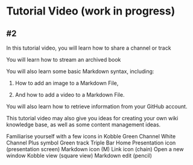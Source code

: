 # Tutorial  Video (work in progress)
## #2

In this tutorial video, you will learn how to share a channel or track

You will learn how to stream an archived book

You will also learn some basic Markdown syntax, including:

1. How to add an image to a Markdown File,

2. And how to add a video to a Markdown File.  

You will also learn how to retrieve information from your GitHub account.

This tutorial video may also give you ideas for creating your own wiki knowledge base, as well as some content management ideas.

Familiarise yourself with a few icons in Kobble
Green Channel
White Channel
Plus symbol
Green track
Triple Bar
Home
Presentation icon (presentation screen)
Markdown icon (M)
Link icon (chain)
Open a new window
Kobble view (square view)
Markdown edit (pencil)